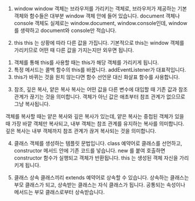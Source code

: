 1. window
   window 객체는 브라우저를 가리키는 객체로, 브라우저가 제공하는 기본 객체와 함수들은 대부분 window 객체 안에 들어 있습니다.
   document 객체나 console 객체도 실제로는 window.document, window.console인데, window를 생략하고 document와 console만 적습니다.

2. this
   this 는 상황에 따라 다른 값을 가집니다.
   기본적으로 this는 window 객체를 가리키므로 어떤 때 다른 값을 가지는지만 외우면 됩니다.

1) 객체를 통해 this를 사용할 때는 this가 해당 객체를 가리키게 됩니다.
2) 특정 메서드는 콜백 함수의 this를 바꿉니다. addEventListener가 대표적입니다.
3) this가 바뀌는 것을 원치 않는다면 함수 선언문 대신 화살표 함수를 사용합니다.

3. 참조, 깊은 복사, 얕은 복사
   복사는 어떤 값을 다른 변수에 대입할 때 기존 값과 참조 관계가 끊기는 것을 의미합니다.
   객체가 아닌 값은 애초부터 참조 관계가 없으므로 그냥 복사됩니다.

객체를 복사할 때는 얕은 복사와 깊은 복사가 있는데, 얕은 복사는 중첩된 객체가 있을 때 가장 바깥 객체만 복사되고, 내부 객체는 참조 관계를 유지하는 복사를 의미합니다.
깊은 복사는 내부 객체까지 참조 관계가 끊겨 복사되는 것을 의미합니다.

4. 클래스
   객체를 생성하는 템플릿 문법입니다. class 예약어로 클래스를 선언하고, constructor 메서드 안에 기존 코드를 넣습니다.
   new 를 붙여 호출하면 constructor 함수가 실행되고 객체가 반환됩니다.
   this 는 생성된 객체 자신을 가리키게 됩니다.

5. 클래스 상속
   클래스끼리 extends 예약어로 상속할 수 있습니다. 상속하는 클래스는 부모 클래스가 되고, 상속받는 클래스는 자식 클래스가 됩니다.
   공통되는 속성이나 메서드는 부모 클래스로부터 상속받습니다.
